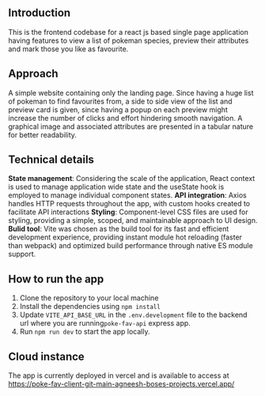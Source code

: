 ## Introduction

This is the frontend codebase for a react js based single page application having features to view a list of pokeman species, preview their attributes and mark those you like as favourite.

## Approach

A simple website containing only the landing page. Since having a huge list of pokeman to find favourites from, a side to side view of the list and preview card is given, since having a popup on each preview might increase the number of clicks and effort hindering smooth navigation. A graphical image and associated attributes are presented in a tabular nature for better readability.

## Technical details

**State management**: Considering the scale of the application, React context is used to manage application wide state and the useState hook is employed to manage individual component states.
**API integration**: Axios handles HTTP requests throughout the app, with custom hooks created to facilitate API interactions
**Styling**: Component-level CSS files are used for styling, providing a simple, scoped, and maintainable approach to UI design.
**Bulid tool**: Vite was chosen as the build tool for its fast and efficient development experience, providing instant module hot reloading (faster than webpack) and optimized build performance through native ES module support.

## How to run the app

1.  Clone the repository to your local machine
2.  Install the dependencies using `npm install`
3.  Update `VITE_API_BASE_URL` in the `.env.development` file to the backend url where you are running`poke-fav-api` express app.
4.  Run `npm run dev` to start the app locally.

## Cloud instance

The app is currently deployed in vercel and is available to access at https://poke-fav-client-git-main-agneesh-boses-projects.vercel.app/
